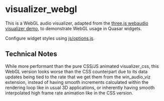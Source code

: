 # visualizer_webgl

This is a WebGL audio visualizer, adapted from the [three.js webaudio visualizer demo](https://threejs.org/examples/webaudio_visualizer.html), to demonstrate WebGL usage in Quasar widgets.

Configure widget styles using [js/options.js](js/options.js).

## Technical Notes

While more performant than the pure CSS/JS animated visualizer_css, this WebGL version looks worse than the CSS counterpart due to its data updates being tied to the rate that we get them from the win_audio_viz extension, instead of having smooth increments calculated within the rendering loop like in usual 3D applications, or inherently having smooth interpolated high frame rate animation like in the CSS version.
